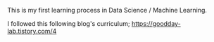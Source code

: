 This is my first learning process in Data Science / Machine Learning.

I followed this following blog's curriculum; https://goodday-lab.tistory.com/4
